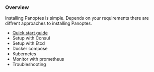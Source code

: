 
### Overview

Installing Panoptes is simple. Depends on your requirements there are diffrent approaches to installing Panoptes.  

- [Quick start guide](/docs/quick_start.md)
- Setup with Consul
- Setup with Etcd
- Docker compose 
- Kubernetes
- Monitor with prometheus
- Troubleshooting 